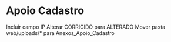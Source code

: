 Apoio Cadastro
================================




Incluir campo IP
Alterar CORRIGIDO para ALTERADO
Mover pasta web/uploads/* para Anexos_Apoio_Cadastro
